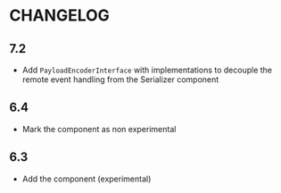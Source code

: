 CHANGELOG
=========

7.2
---

 * Add `PayloadEncoderInterface` with implementations to decouple the remote event handling from the Serializer component

6.4
---

 * Mark the component as non experimental

6.3
---

 * Add the component (experimental)
